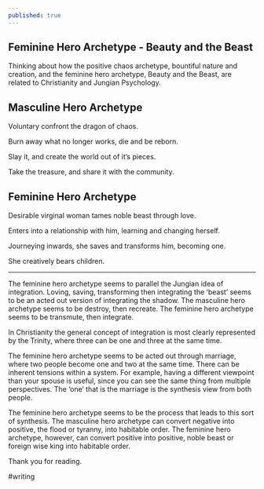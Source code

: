 ```yaml
---
published: true
---
```

## Feminine Hero Archetype - Beauty and the Beast

Thinking about how the positive chaos archetype, bountiful nature and creation, and the feminine hero archetype, Beauty and the Beast, are related to Christianity and Jungian Psychology.

## Masculine Hero Archetype

Voluntary confront the dragon of chaos.

Burn away what no longer works, die and be reborn.

Slay it, and create the world out of it’s pieces.

Take the treasure, and share it with the community.

## Feminine Hero Archetype

Desirable virginal woman tames noble beast through love.

Enters into a relationship with him, learning and changing herself.

Journeying inwards, she saves and transforms him, becoming one.

She creatively bears children.

----

The feminine hero archetype seems to parallel the Jungian idea of integration. Loving, saving, transforming then integrating the ‘beast’ seems to be an acted out version of integrating the shadow. The masculine hero archetype seems to be destroy, then recreate. The feminine hero archetype seems to be transmute, then integrate.

In Christianity the general concept of integration is most clearly represented by the Trinity, where three can be one and three at the same time. 

The feminine hero archetype seems to be acted out through marriage, where two people become one and two at the same time. There can be inherent tensions within a system. For example, having a different viewpoint than your spouse is useful, since you can see the same thing from multiple perspectives. The ‘one’ that is the marriage is the synthesis view from both people.

The feminine hero archetype seems to be the process that leads to this sort of synthesis. The masculine hero archetype can convert negative into positive, the flood or tyranny, into habitable order. The feminine hero archetype, however, can convert positive into positive, noble beast or foreign wise king into habitable order.

Thank you for reading.

#writing
